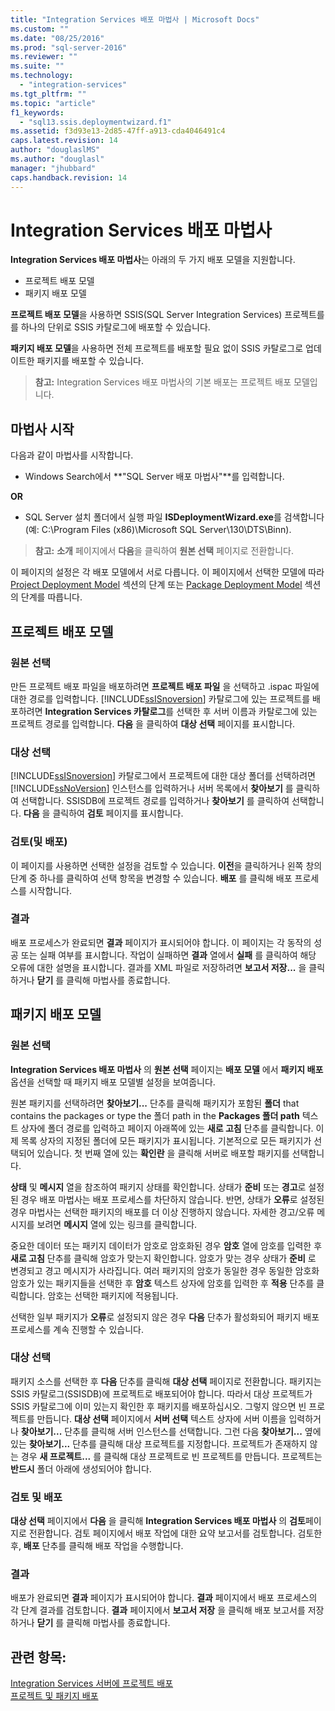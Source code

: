 ```yaml
---
title: "Integration Services 배포 마법사 | Microsoft Docs"
ms.custom: ""
ms.date: "08/25/2016"
ms.prod: "sql-server-2016"
ms.reviewer: ""
ms.suite: ""
ms.technology: 
  - "integration-services"
ms.tgt_pltfrm: ""
ms.topic: "article"
f1_keywords: 
  - "sql13.ssis.deploymentwizard.f1"
ms.assetid: f3d93e13-2d85-47ff-a913-cda4046491c4
caps.latest.revision: 14
author: "douglaslMS"
ms.author: "douglasl"
manager: "jhubbard"
caps.handback.revision: 14
---
```

# Integration Services 배포 마법사
  **Integration Services 배포 마법사**는 아래의 두 가지 배포 모델을 지원합니다.
   - 프로젝트 배포 모델
   - 패키지 배포 모델 
   
 **프로젝트 배포 모델**을 사용하면 SSIS(SQL Server Integration Services) 프로젝트를 를 하나의 단위로 SSIS 카탈로그에 배포할 수 있습니다.
 
 **패키지 배포 모델**을 사용하면 전체 프로젝트를 배포할 필요 없이 SSIS 카탈로그로 업데이트한 패키지를 배포할 수 있습니다. 
 
 > **참고:** Integration Services 배포 마법사의 기본 배포는 프로젝트 배포 모델입니다.  
  
## 마법사 시작
다음과 같이 마법사를 시작합니다.

 - Windows Search에서 **"SQL Server 배포 마법사"**를 입력합니다. 

**OR**

 - SQL Server 설치 폴더에서 실행 파일 **ISDeploymentWizard.exe**를 검색합니다(예: C:\Program Files (x86)\Microsoft SQL Server\130\DTS\Binn). 
 
 > **참고:** **소개** 페이지에서 **다음**을 클릭하여 **원본 선택** 페이지로 전환합니다. 
 
 이 페이지의 설정은 각 배포 모델에서 서로 다릅니다. 이 페이지에서 선택한 모델에 따라 [Project Deployment Model](../../integration-services/packages/integration-services-deployment-wizard.md#ProjectModel) 섹션의 단계 또는 [Package Deployment Model](../../integration-services/packages/integration-services-deployment-wizard.md#PackageModel) 섹션의 단계를 따릅니다.  
  
##  <a name="ProjectModel"></a> 프로젝트 배포 모델  
  
### 원본 선택  
 만든 프로젝트 배포 파일을 배포하려면 **프로젝트 배포 파일** 을 선택하고 .ispac 파일에 대한 경로를 입력합니다. [!INCLUDE[ssISnoversion](../../includes/ssisnoversion-md.md)] 카탈로그에 있는 프로젝트를 배포하려면 **Integration Services 카탈로그**를 선택한 후 서버 이름과 카탈로그에 있는 프로젝트 경로를 입력합니다. **다음** 을 클릭하여 **대상 선택** 페이지를 표시합니다.  
  
### 대상 선택  
 [!INCLUDE[ssISnoversion](../../includes/ssisnoversion-md.md)] 카탈로그에서 프로젝트에 대한 대상 폴더를 선택하려면 [!INCLUDE[ssNoVersion](../../includes/ssnoversion-md.md)] 인스턴스를 입력하거나 서버 목록에서 **찾아보기** 를 클릭하여 선택합니다. SSISDB에 프로젝트 경로를 입력하거나 **찾아보기** 를 클릭하여 선택합니다. **다음** 을 클릭하여 **검토** 페이지를 표시합니다.  
  
### 검토(및 배포)  
 이 페이지를 사용하면 선택한 설정을 검토할 수 있습니다. **이전**을 클릭하거나 왼쪽 창의 단계 중 하나를 클릭하여 선택 항목을 변경할 수 있습니다. **배포** 를 클릭해 배포 프로세스를 시작합니다.  
  
### 결과  
 배포 프로세스가 완료되면 **결과** 페이지가 표시되어야 합니다. 이 페이지는 각 동작의 성공 또는 실패 여부를 표시합니다. 작업이 실패하면 **결과** 열에서 **실패** 를 클릭하여 해당 오류에 대한 설명을 표시합니다. 결과를 XML 파일로 저장하려면 **보고서 저장...** 을 클릭하거나 **닫기** 를 클릭해 마법사를 종료합니다.  
  
##  <a name="PackageModel"></a> 패키지 배포 모델  
  
### 원본 선택  
 **Integration Services 배포 마법사** 의 **원본 선택** 페이지는 **배포 모델** 에서 **패키지 배포**옵션을 선택할 때 패키지 배포 모델별 설정을 보여줍니다.  
  
 원본 패키지를 선택하려면 **찾아보기...** 단추를 클릭해 패키지가 포함된 **폴더** that contains the packages or type the 폴더 path in the **Packages 폴더 path** 텍스트 상자에 폴더 경로를 입력하고 페이지 아래쪽에 있는 **새로 고침** 단추를 클릭합니다. 이제 목록 상자의 지정된 폴더에 모든 패키지가 표시됩니다. 기본적으로 모든 패키지가 선택되어 있습니다. 첫 번째 열에 있는 **확인란** 을 클릭해 서버로 배포할 패키지를 선택합니다.  
  
 **상태** 및 **메시지** 열을 참조하여 패키지 상태를 확인합니다. 상태가 **준비** 또는 **경고**로 설정된 경우 배포 마법사는 배포 프로세스를 차단하지 않습니다. 반면, 상태가 **오류**로 설정된 경우 마법사는 선택한 패키지의 배포를 더 이상 진행하지 않습니다. 자세한 경고/오류 메시지를 보려면 **메시지** 열에 있는 링크를 클릭합니다.  
  
 중요한 데이터 또는 패키지 데이터가 암호로 암호화된 경우 **암호** 열에 암호를 입력한 후 **새로 고침** 단추를 클릭해 암호가 맞는지 확인합니다. 암호가 맞는 경우 상태가 **준비** 로 변경되고 경고 메시지가 사라집니다. 여러 패키지의 암호가 동일한 경우 동일한 암호화 암호가 있는 패키지들을 선택한 후 **암호** 텍스트 상자에 암호를 입력한 후 **적용** 단추를 클릭합니다. 암호는 선택한 패키지에 적용됩니다.  
  
 선택한 일부 패키지가 **오류**로 설정되지 않은 경우 **다음** 단추가 활성화되어 패키지 배포 프로세스를 계속 진행할 수 있습니다.  
  
### 대상 선택  
 패키지 소스를 선택한 후 **다음** 단추를 클릭해 **대상 선택** 페이지로 전환합니다. 패키지는 SSIS 카탈로그(SSISDB)에 프로젝트로 배포되어야 합니다. 따라서 대상 프로젝트가 SSIS 카탈로그에 이미 있는지 확인한 후 패키지를 배포하십시오. 그렇지 않으면 빈 프로젝트를 만듭니다. **대상 선택** 페이지에서 **서버 선택** 텍스트 상자에 서버 이름을 입력하거나 **찾아보기...** 단추를 클릭해 서버 인스턴스를 선택합니다. 그런 다음 **찾아보기...** 옆에 있는 **찾아보기...** 단추를 클릭해 대상 프로젝트를 지정합니다. 프로젝트가 존재하지 않는 경우 **새 프로젝트...** 를 클릭해 대상 프로젝트로 빈 프로젝트를 만듭니다. 프로젝트는 **반드시** 폴더 아래에 생성되어야 합니다.  
  
### 검토 및 배포  
 **대상 선택** 페이지에서 **다음** 을 클릭해 **Integration Services 배포 마법사** 의 **검토**페이지로 전환합니다. 검토 페이지에서 배포 작업에 대한 요약 보고서를 검토합니다. 검토한 후, **배포** 단추를 클릭해 배포 작업을 수행합니다.  
  
### 결과  
 배포가 완료되면 **결과** 페이지가 표시되어야 합니다. **결과** 페이지에서 배포 프로세스의 각 단계 결과를 검토합니다. **결과** 페이지에서 **보고서 저장** 을 클릭해 배포 보고서를 저장하거나 **닫기** 를 클릭해 마법사를 종료합니다.  
  
## 관련 항목:  
 [Integration Services 서버에 프로젝트 배포](../../integration-services/packages/deploy-projects-to-integration-services-server.md)   
 [프로젝트 및 패키지 배포](https://msdn.microsoft.com/library/hh213290.aspx)  
  
  
